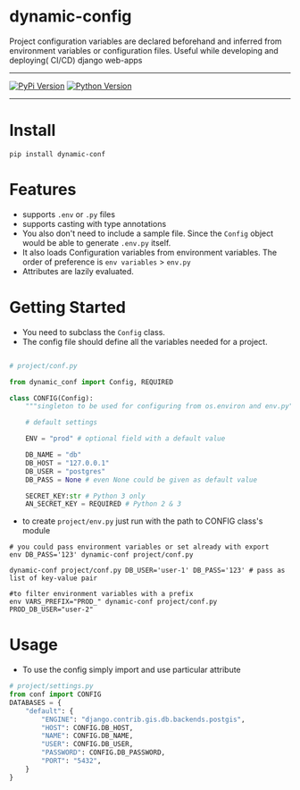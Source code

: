 # dynamic-config
Project configuration variables are declared beforehand and inferred from environment variables or configuration files. Useful while developing and deploying( CI/CD) django web-apps

-------

[![PyPi Version](https://img.shields.io/pypi/v/dynamic-conf.svg?style=flat)](https://pypi.python.org/pypi/dynamic-conf)
[![Python Version](https://img.shields.io/pypi/pyversions/returns.svg)](https://pypi.org/project/dynamic-conf/)

-------


# Install
```
pip install dynamic-conf
```

# Features
- supports `.env` or `.py` files
- supports casting with type annotations
- You also don't need to include a sample file. Since the `Config` object would be able to generate `.env.py` itself.
- It also loads Configuration variables from environment variables.
The order of preference is `env variables` > `env.py`
- Attributes are lazily evaluated.

# Getting Started

- You need to subclass the `Config` class.
- The config file should define all the variables needed for a project.

```python

# project/conf.py

from dynamic_conf import Config, REQUIRED

class CONFIG(Config):
    """singleton to be used for configuring from os.environ and env.py"""

    # default settings

    ENV = "prod" # optional field with a default value

    DB_NAME = "db"
    DB_HOST = "127.0.0.1"
    DB_USER = "postgres"
    DB_PASS = None # even None could be given as default value

    SECRET_KEY:str # Python 3 only
    AN_SECRET_KEY = REQUIRED # Python 2 & 3
```

- to create `project/env.py` just run with the path to CONFIG class's module
```shell script
# you could pass environment variables or set already with export
env DB_PASS='123' dynamic-conf project/conf.py

dynamic-conf project/conf.py DB_USER='user-1' DB_PASS='123' # pass as list of key-value pair

#to filter environment variables with a prefix
env VARS_PREFIX="PROD_" dynamic-conf project/conf.py PROD_DB_USER="user-2"
```

# Usage

- To use the config simply import and use particular attribute
```python
# project/settings.py
from conf import CONFIG
DATABASES = {
    "default": {
        "ENGINE": "django.contrib.gis.db.backends.postgis",
        "HOST": CONFIG.DB_HOST,
        "NAME": CONFIG.DB_NAME,
        "USER": CONFIG.DB_USER,
        "PASSWORD": CONFIG.DB_PASSWORD,
        "PORT": "5432",
    }
}
```

